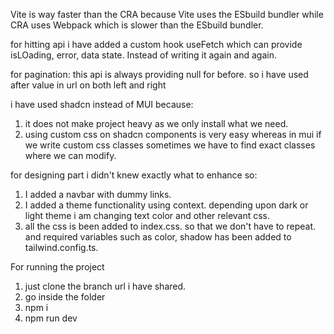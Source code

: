 Vite is way faster than the CRA because Vite uses the ESbuild bundler while CRA uses Webpack which is slower than the ESbuild bundler.

for hitting api i have added a custom hook useFetch which can provide isLOading, error, data state. Instead of writing it again and again.

for pagination: this api is always providing null for before. so i have used after value in url on both left and right

i have used shadcn instead of MUI because:

1. it does not make project heavy as we only install what we need.
2. using custom css on shadcn components is very easy whereas in mui if we write custom css classes sometimes we have to find exact classes where we can modify.

for designing part i didn't knew exactly what to enhance so:

1. I added a navbar with dummy links.
2. I added a theme functionality using context. depending upon dark or light theme i am changing text color and other relevant css.
3. all the css is been added to index.css. so that we don't have to repeat. and required variables such as color, shadow has been added to tailwind.config.ts.

For running the project

1. just clone the branch url i have shared.
2. go inside the folder
3. npm i
4. npm run dev
